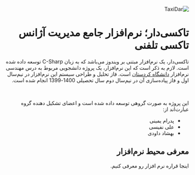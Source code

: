 <p dir="rtl"><img src="https://s4.uupload.ir/files/taxidar_logo_original_2o5t.png" alt="TaxiDar"></p>
<h1 id="rtl-markdown" dir="rtl"><strong>تاکسی‌دار</strong>؛ نرم‌افزار جامع مدیریت آژانس تاکسی تلفنی </h1>
<p dir="rtl">تاکسی‌دار، یک نرم‌افزار مبتنی بر ویندوز می‌باشد که به زبان C-Sharp توسعه داده شده است. لازم به ذکر است که این نرم‌افزار، یک پروژه دانشجویی مربوط به درس مهندسی نرم‌افزار <a href="https://www.uok.ac.ir/fa.aspx">دانشگاه کردستان</a> است. فاز تحلیل و طراحی سیستم این نرم‌افزار در نیم‌سال اول و فاز پیاده‌سازی آن در نیم‌سال دوم سال تحصیلی 1400-1399 انجام شده است. </p> <br>

<p dir="rtl"> این پروژه به صورت گروهی توسعه داده شده است و اعضای تشکیل دهنده گروه عبارت‌اند از:
<ul dir="rtl">
  <li>پدرام یمینی</li>
  <li>علی نفیسی</li>
  <li>بهشاد داودی</li>
</ul>
</p>
<h2 id="-" dir="rtl">معرفی محیط نرم‌افزار</h2>
<p dir="rtl">اینجا قراره نرم افزار رو معرفی کنیم.</p>


